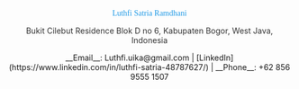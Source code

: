 <p align="center" style="color:#1e99e6;font-family:ui-sans-serif sans-serif serif;">
    Luthfi Satria Ramdhani
</p>
<p align="center" style="color:#333;">
    Bukit Cilebut Residence Blok D no 6, Kabupaten Bogor, West Java, Indonesia
</p>
<p align="center">
    __Email__: Luthfi.uika@gmail.com | [LinkedIn](https://www.linkedin.com/in/luthfi-satria-48787627/) | __Phone__: +62 856 9555 1507
</p>
